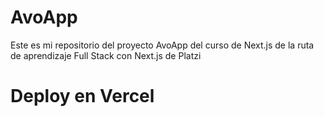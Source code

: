 # AvoApp

Este es mi repositorio del proyecto AvoApp del curso de Next.js de la ruta de aprendizaje Full Stack con Next.js de Platzi

# Deploy en Vercel



